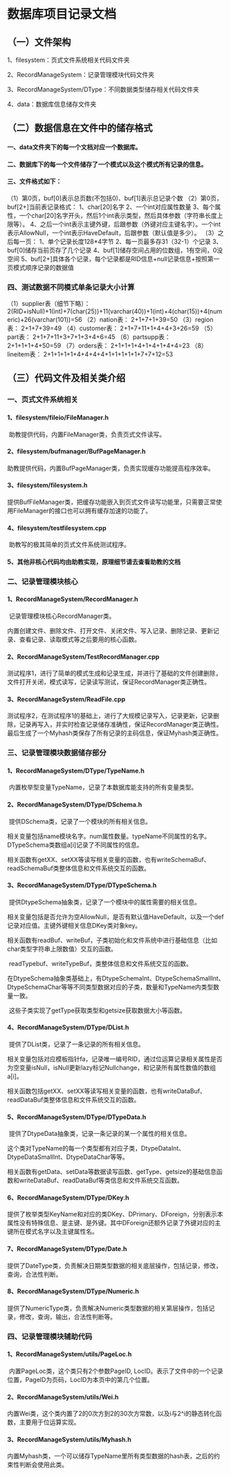 # 数据库项目记录文档

## （一）文件架构

1、filesystem：页式文件系统相关代码文件夹

2、RecordManageSystem：记录管理模块代码文件夹

3、RecordManageSystem/DType：不同数据类型储存相关代码文件夹

4、data：数据库信息储存文件夹

## （二）数据信息在文件中的储存格式

#### 一、data文件夹下的每一个文档对应一个数据库。

#### 二、数据库下的每一个文件储存了一个模式以及这个模式所有记录的信息。

#### 三、文件格式如下：

（1）第0页，buf[0]表示总页数(不包括0)、buf[1]表示总记录个数
（2）第0页，buf[2+]当前表记录格式：
			1、char[20]名字
			2、一个int对应属性数量
			3、每个属性，一个char[20]名字开头，然后1个int表示类型，然后具体参数（字符串长度上限等）。
			4、之后一个int表示主键外键，后跟参数（外键对应主键名字）。一个int表示AllowNull，一个int表示HaveDefault，后跟参数（默认值是多少）。
（3）之后每一页：
			1、单个记录长度128*4字节
			2、每一页最多存31（32-1）个记录
			3、buf[0]储存当前页存了几个记录
			4、buf[1]储存空间占用的位数组，1有空间，0没空间
			5、buf[2+]具体各个记录，每个记录都是RID信息+null记录信息+按照第一页模式顺序记录的数据值

### 四、测试数据不同模式单条记录大小计算

（1）supplier表（细节下略）：
		2(RID+isNull)+1(int)+7(char(25))+11(varchar(40))+1(int)+4(char(15))+4(numeric)+26(varchar(101))=56
（2）nation表：
		2+1+7+1+39=50
（3）region表：
		2+1+7+39=49
（4）customer表：
		2+1+7+11+1+4+4+3+26=59
（5）part表：
		2+1+7+11+3+7+1+3+4+6=45
（6）partsupp表：
		2+1+1+1+4+50=59
（7）orders表：
		2+1+1+1+4+1+4+1+4+4=23
（8）lineitem表：
		2+1+1+1+1+4+4+4+4+1+1+1+1+1+7+7+12=53

## （三）代码文件及相关类介绍

### 一、页式文件系统相关

#### 1、filesystem/fileio/FileManager.h

​	助教提供代码，内置FileManager类，负责页式文件读写。

#### 2、filesystem/bufmanager/BufPageManager.h

​	助教提供代码，内置BufPageManager类，负责实现缓存功能提高程序效率。

#### 3、filesystem/filesystem.h

​	提供BufFileManager类，把缓存功能嵌入到页式文件读写功能里，只需要正常使用FileManager的接口也可以拥有缓存加速的功能了。

#### 4、filesystem/testfilesystem.cpp

​	助教写的极其简单的页式文件系统测试程序。

#### 5、其他非核心代码均由助教实现，原理细节请去查看助教的文档

### 二、记录管理模块核心

#### 1、RecordManageSystem/RecordManager.h

​	记录管理模块核心RecordManager类。

​	内置创建文件、删除文件、打开文件、关闭文件、写入记录、删除记录、更新记录、查看记录、读取模式等之后要用的核心函数。

#### 2、RecordManageSystem/TestRecordManager.cpp

​    测试程序1，进行了简单的模式生成和记录生成，并进行了基础的文件创建删除，文件打开关闭，模式读写，记录读写测试，保证RecordManager类正确性。

#### 3、RecordManageSystem/ReadFile.cpp

​    测试程序2，在测试程序1的基础上，进行了大规模记录写入，记录更新，记录删除，记录再写入，并实时检查记录储存准确性，保证RecordManager类正确性。
​	最后生成了一个Myhash类保存了所有记录的主码信息，保证Myhash类正确性。

### 三、记录管理模块数据储存部分

#### 1、RecordManageSystem/DType/TypeName.h

​	内置枚举型变量TypeName，记录了本数据库能支持的所有变量类型。

#### 2、RecordManageSystem/DType/DSchema.h

​	提供DSchema类，记录了一个模块的所有相关信息。

​	相关变量包括name模块名字。num属性数量。typeName不同属性的名字。DTypeSchema类数组a[i]记录了不同属性的信息。

​	相关函数有getXX、setXX等读写相关变量的函数，也有writeSchemaBuf、readSchemaBuf类整体信息和文件系统交互的函数。

#### 3、RecordManageSystem/DType/DTypeSchema.h

​	提供DtypeSchema抽象类，记录了一个模块中的属性需要的相关信息。

​	相关变量包括是否允许为空AllowNull，是否有默认值HaveDefault，以及一个def记录对应值。主键外键相关信息DKey类对象key。

​	相关函数有readBuf、writeBuf，子类初始化和文件系统中进行基础信息（比如char类型字符串上限数值）交互的函数。

​	readTypebuf、writeTypeBuf，类整体信息和文件系统交互的函数。

​	在DtypeSchema抽象类基础上，有DtypeSchemaInt、DtypeSchemaSmallInt、DtypeSchemaChar等等不同类型数据对应的子类，数量和TypeName内类型数量一致。

​	这些子类实现了getType获取类型和getsize获取数据大小等函数。

#### 4、RecordManageSystem/DType/DList.h

​	提供了DList类，记录了一条记录的所有相关信息。

​	相关变量包括对应模板指针fa，记录唯一编号RID，通过位运算记录相关属性是否为空变量isNull，isNull更新lazy标记Nullchange，和记录所有属性数值的数组a[i]。

​	相关函数包括getXX、setXX等读写相关变量的函数，也有writeDataBuf、readDataBuf类整体信息和文件系统交互的函数。

#### 5、RecordManageSystem/DType/DTypeData.h

​	提供了DtypeData抽象类，记录一条记录的某一个属性的相关信息。

​	这个类对TypeName的每一个类型都有对应子类，DtypeDataInt、DtypeDataSmallInt、DtypeDataChar等等。

​	相关函数有getData、setData等数据读写函数、getType、getsize的基础信息函数和writeDataBuf、readDataBuf等类信息和文件系统交互函数。

#### 6、RecordManageSystem/DType/DKey.h

​	提供了枚举类型KeyName和对应的类DKey、DPrimary、DForeign，分别表示本属性没有特殊信息、是主键、是外键。其中DForeign还额外记录了外键对应的主键所在模式名字以及主键属性名。

#### 7、RecordManageSystem/DType/Date.h

​	提供了DateType类，负责解决日期类型数据的相关底层操作，包括记录，修改，查询，合法性判断。

#### 8、RecordManageSystem/DType/Numeric.h

​	提供了NumericType类，负责解决Numeric类型数据的相关第层操作，包括记录，修改，查询，输出，合法性判断等。

### 四、记录管理模块辅助代码

#### 1、RecordManageSystem/utils/PageLoc.h

​	内置PageLoc类，这个类只有2个参数PageID, LocID。表示了文件中的一个记录位置，PageID为页码，LocID为本页中的第几个位置。

#### 2、RecordManageSystem/utils/Wei.h

​	内置Wei类，这个类内置了2的0次方到2的30次方常数，以及i与2^i的静态转化函数，主要用于位运算实现。

#### 3、RecordManageSystem/utils/Myhash.h

​	内置Myhash类，一个可以储存TypeName里所有类型数据的hash表，之后的约束性判断会使用此类。